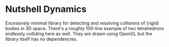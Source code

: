 # Nutshell Dynamics

Excessively minimal library for detecting and resolving collisions of (rigid) bodies in 3D
space.  There's a roughly 100-line example of two tetrahedrons endlessly colliding here as
well.  They are drawn using OpenGL but the library itself has no dependencies.

<!--- vim: set tw=90 sts=4 sw=4 et spell: -->
